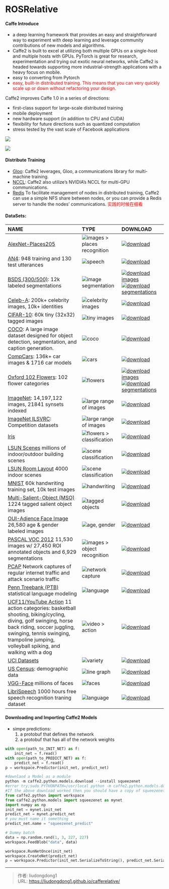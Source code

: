 # ROSRelative


#### Caffe Introduce

- a deep learning framework that provides an easy and straightforward way to experiment with deep learning and leverage community contributions of new models and algorithms.
- Caffe2 is built to excel at utilizing both multiple GPUs on a single-host and multiple hosts with GPUs. PyTorch is great for research, experimentation and trying out exotic neural networks, while Caffe2 is headed towards supporting more industrial-strength applications with a heavy focus on mobile. 
- easy to converting from Pytorch
- <font color=red>easy, built-in distributed training. This means that you can very quickly scale up or down without refactoring your design.</font>

Caffe2 improves Caffe 1.0 in a series of directions:

- first-class support for large-scale distributed training
- mobile deployment
- new hardware support (in addition to CPU and CUDA)
- flexibility for future directions such as quantized computation
- stress tested by the vast scale of Facebook applications

![](https://gitee.com/github-25970295/blogImage/raw/master/img/image-20191208094933945.png)

![](https://gitee.com/github-25970295/blogImage/raw/master/img/image-20191208095158661.png)

#### Distribute Training

- [Gloo](https://github.com/facebookincubator/gloo): Caffe2 leverages, Gloo, a communications library for multi-machine training.
- [NCCL](https://github.com/nvidia/nccl): Caffe2 also utilize’s NVIDIA’s NCCL for multi-GPU communications.
- [Redis](https://redis.io/) To facilitate management of nodes in distributed training, Caffe2 can use a simple NFS share between nodes, or you can provide a Redis server to handle the nodes’ communications.   <font color=red>实践的时候在细看</font>

#### DataSets:

| NAME                                                         | TYPE                                                         | DOWNLOAD                                                     |
| :----------------------------------------------------------- | :----------------------------------------------------------- | :----------------------------------------------------------- |
| [AlexNet-Places205](http://places.csail.mit.edu/index.html)  | ![images > places recognition](https://caffe2.ai/static/images/boathouse.png) | [![download](https://caffe2.ai/static/images/download.png)](http://places.csail.mit.edu/model/placesCNN_upgraded.tar.gz) |
| [AN4](http://www.speech.cs.cmu.edu/databases/an4/): 948 training and 130 test utterances | ![speech](https://caffe2.ai/static/images/landing-audio.png) | [![download](https://caffe2.ai/static/images/download.png)](http://www.speech.cs.cmu.edu/databases/an4/an4_raw.bigendian.tar.gz) |
| [BSDS (300/500)](https://www2.eecs.berkeley.edu/Research/Projects/CS/vision/bsds/): 12k labeled segmentations | ![image segmentation](https://caffe2.ai/static/images/wolf.jpg) | [![download](https://caffe2.ai/static/images/download.png) images](https://www2.eecs.berkeley.edu/Research/Projects/CS/vision/bsds/BSDS300-images.tgz) [![download](https://caffe2.ai/static/images/download.png) segmentations](https://www2.eecs.berkeley.edu/Research/Projects/CS/vision/bsds/BSDS300-human.tgz) |
| [Celeb-A](http://mmlab.ie.cuhk.edu.hk/projects/CelebA.html): 200k+ celebrity images, 10k+ identities | ![celebrity images](https://caffe2.ai/static/images/celebrity.png) | [![download](https://caffe2.ai/static/images/download.png)](https://www.dropbox.com/sh/8oqt9vytwxb3s4r/AAB06FXaQRUNtjW9ntaoPGvCa?dl=0) |
| [CIFAR-10](https://www.cs.toronto.edu/~kriz/cifar.html): 60k tiny (32x32) tagged images | ![tiny images](https://caffe2.ai/static/images/cifar-tiny.png) | [![download](https://caffe2.ai/static/images/download.png)](https://www.cs.toronto.edu/~kriz/cifar.html) |
| [COCO](http://mscoco.org/dataset/): A large image dataset designed for object detection, segmentation, and caption generation. | ![coco](https://caffe2.ai/static/images/coco.png)            | [![download](https://caffe2.ai/static/images/download.png)](http://mscoco.org/dataset/#download) |
| [CompCars](http://mmlab.ie.cuhk.edu.hk/datasets/comp_cars/index.html): 136k+ car images & 1716 car models | ![cars](https://caffe2.ai/static/images/cars.png)            | [![download](https://caffe2.ai/static/images/download.png)](http://mmlab.ie.cuhk.edu.hk/datasets/comp_cars/index.html) |
| [Oxford 102 Flowers](http://www.robots.ox.ac.uk/~vgg/data/flowers/102/index.html): 102 flower categories | ![flowers](https://caffe2.ai/static/images/flowers.png)      | [![download](https://caffe2.ai/static/images/download.png) images](http://www.robots.ox.ac.uk/~vgg/data/flowers/102/102flowers.tgz) [![download](https://caffe2.ai/static/images/download.png) segmentations](http://www.robots.ox.ac.uk/~vgg/data/flowers/102/102segmentations.tgz) |
| [ImageNet](http://image-net.org/): 14,197,122 images, 21841 synsets indexed | ![large range of images](https://caffe2.ai/static/images/imagenet.jpg) | [![download](https://caffe2.ai/static/images/download.png)](http://image-net.org/download) |
| [ImageNet ILSVRC](http://www.image-net.org/challenges/LSVRC/): Competition datasets | ![large range of images](https://caffe2.ai/static/images/imagenet.jpg) | [![download](https://caffe2.ai/static/images/download.png)](http://www.image-net.org/challenges/LSVRC/) |
| [Iris](https://en.wikipedia.org/wiki/Iris_flower_data_set)   | ![flowers > classification](https://caffe2.ai/static/images/iris.jpg) | [![download](https://caffe2.ai/static/images/download.png)](https://en.wikipedia.org/wiki/Iris_flower_data_set) |
| [LSUN Scenes](http://lsun.cs.princeton.edu/2016/) millions of indoor/outdoor building scenes | ![scene classification](https://caffe2.ai/static/images/kitchen.jpg) | [![download](https://caffe2.ai/static/images/download.png)](https://github.com/fyu/lsun/blob/master/download.py) |
| [LSUN Room Layout](http://lsun.cs.princeton.edu/2016/) 4000 indoor scenes | ![scene classification](https://caffe2.ai/static/images/layout.png) | [![download](https://caffe2.ai/static/images/download.png)](https://github.com/fyu/lsun/blob/master/download.py) |
| [MNIST](http://yann.lecun.com/exdb/mnist/) 60k handwriting training set, 10k test images | ![handwriting](https://caffe2.ai/static/images/mnist.png)    | [![download](https://caffe2.ai/static/images/download.png)](http://yann.lecun.com/exdb/mnist/) |
| [Multi-Salient-Object (MSO)](https://cs-people.bu.edu/jmzhang/sos.html) 1224 tagged salient object images | ![tagged objects](https://caffe2.ai/static/images/mso.png)   | [![download](https://caffe2.ai/static/images/download.png)](https://www.cs.bu.edu/groups/ivc/data/SOS/MSO.zip) |
| [OUI-Adience Face Image](http://www.openu.ac.il/home/hassner/Adience/data.html#agegender) 26,580 age & gender labeled images | ![age, gender](https://caffe2.ai/static/images/age.png)      | [![download](https://caffe2.ai/static/images/download.png)](http://www.openu.ac.il/home/hassner/Adience/data.html#agegender) |
| [PASCAL VOC 2012](http://host.robots.ox.ac.uk/pascal/VOC/) 11,530 images w/ 27,450 ROI annotated objects and 6,929 segmentations | ![images > object recognition](https://caffe2.ai/static/images/voc.png) | [![download](https://caffe2.ai/static/images/download.png)](http://host.robots.ox.ac.uk/pascal/VOC/) |
| [PCAP](http://www.netresec.com/?page=PcapFiles) Network captures of regular internet traffic and attack scenario traffic | ![network capture](https://caffe2.ai/static/images/defcon.jpg) | [![download](https://caffe2.ai/static/images/download.png)](http://www.netresec.com/?page=PcapFiles) |
| [Penn Treebank (PTB)](http://www.fit.vutbr.cz/~imikolov/rnnlm/) statistical language modeling | ![language](https://caffe2.ai/static/images/landing-audio.png) | [![download](https://caffe2.ai/static/images/download.png)](http://www.fit.vutbr.cz/~imikolov/rnnlm/simple-examples.tgz) |
| [UCF11/YouTube Action](http://crcv.ucf.edu/data/UCF_YouTube_Action.php) 11 action categories: basketball shooting, biking/cycling, diving, golf swinging, horse back riding, soccer juggling, swinging, tennis swinging, trampoline jumping, volleyball spiking, and walking with a dog | ![video > action](https://caffe2.ai/static/images/action.jpg) | [![download](https://caffe2.ai/static/images/download.png)](http://crcv.ucf.edu/data/UCF_YouTube_Action.php) |
| [UCI Datasets](https://archive.ics.uci.edu/ml/datasets.html) | ![variety](https://caffe2.ai/static/images/caffe2variety.png) | [![download](https://caffe2.ai/static/images/download.png)](https://archive.ics.uci.edu/ml/datasets.html) |
| [US Census](https://catalog.data.gov/dataset): demographic data | ![line graph](https://caffe2.ai/static/images/linegraph.png) | [![download](https://caffe2.ai/static/images/download.png)](https://catalog.data.gov/dataset) |
| [VGG-Face](http://www.robots.ox.ac.uk/~vgg/software/vgg_face/) millions of faces | ![faces](https://caffe2.ai/static/images/faces.jpg)          | [![download](https://caffe2.ai/static/images/download.png)](http://www.robots.ox.ac.uk/~vgg/software/vgg_face/src/vgg_face_caffe.tar.gz) |
| [LibriSpeech](https://www.openslr.org/12/) 1000 hours free speech recognition traning dataset | ![language](https://caffe2.ai/static/images/landing-audio.png) | [![download](https://caffe2.ai/static/images/download.png)](https://www.openslr.org/12/) |

#### Downloading and Importing Caffe2 Models

- simpe predictions:  
  1. a protobuf that defines the network
  2. a protobuf that has all of the network weights

```python
with open(path_to_INIT_NET) as f:
    init_net = f.read()
with open(path_to_PREDICT_NET) as f:
    predict_net = f.read()
p = workspace.Predictor(init_net, predict_net)

#downlaod a Model as a module
python -m caffe2.python.models.download --install squeezenet 
#error try;sudo PYTHONPATH=/usr/local python -m caffe2.python.models.download --install
#If the above download worked then you should have a copy of squeezenet in your model folder or if you used the -i flag it will have installed the model locally in the /caffe2/python/models folder.
from caffe2.python import workspace
from caffe2.python.models import squeezenet as mynet
import numpy as np
init_net = mynet.init_net
predict_net = mynet.predict_net
# you must name it something
predict_net.name = "squeezenet_predict"

# Dummy batch
data = np.random.rand(1, 3, 227, 227)
workspace.FeedBlob("data", data)

workspace.RunNetOnce(init_net)
workspace.CreateNet(predict_net)
p = workspace.Predictor(init_net.SerializeToString(), predict_net.SerializeToString())
```



---

> 作者: liudongdong1  
> URL: https://liudongdong1.github.io/cafferelative/  

